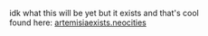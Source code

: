 idk what this will be yet but it exists and that's cool\
found here: [artemisiaexists.neocities](https://artemisiaexists.neocities.org/)
